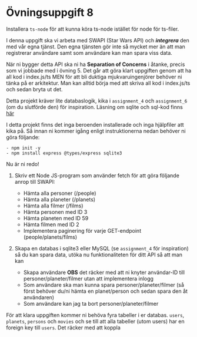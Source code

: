 # Övningsuppgift 8

Installera `ts-node` för att kunna köra ts-node istället för node för ts-filer.

I denna uppgift ska vi arbeta med SWAPI (Star Wars API) och ***integrera*** den med vår egna tjänst. Den egna tjänsten gör inte så mycket mer än att man registrerar användare samt som användare kan man spara viss data.

När ni bygger detta API ska ni ha **Separation of Concerns** i åtanke, precis som vi jobbade med i övning 5. Det går att göra klart uppgiften genom att ha all kod i index.js/ts MEN för att bli duktiga mjukvaruingenjörer behöver ni tänka på er arkitektur. Man kan alltid börja med att skriva all kod i index.js/ts och sedan bryta ut det.

Detta projekt kräver lite databaslogik, kika i `assignment_4` och `assignment_6` (om du slutförde den) för inspiration. Läsning om sqlite och sql-kod finns [här](https://www.sqlitetutorial.net/sqlite-nodejs/)

I detta projekt finns det inga beroenden installerade och inga hjälpfiler att kika på. Så innan ni kommer igång enligt instruktionerna nedan behöver ni göra följande:

    - npm init -y
    - npm install express @types/express sqlite3

Nu är ni redo!

1. Skriv ett Node JS-program som använder fetch för att göra följande anrop till SWAPI:
    - Hämta alla personer (/people)
    - Hämta alla planeter (/planets)
    - Hämta alla filmer (/films)
    - Hämta personen med ID 3
    - Hämta planeten med ID 59
    - Hämta filmen med ID 2
    - Implementera paginering för varje GET-endpoint (people/planets/films)

2. Skapa en databas i sqlite3 eller MySQL (se `assignment_4` för inspiration) så du kan spara data, utöka nu funktionaliteten för ditt API så att man kan
    - Skapa användare **OBS** det räcker med att ni knyter användar-ID till personer/planeter/filmer utan att implementera inlogg
    - Som användare ska man kunna spara personer/planeter/filmer (så först behöver du/ni hämta en planet/person och sedan spara den åt användaren)
    - Som användare kan jag ta bort personer/planeter/filmer

För att klara uppgiften kommer ni behöva fyra tabeller i er databas. `users`, `planets`, `persons` och `movies` och se till att alla tabeller (utom users) har en foreign key till `users`.
Det räcker med att koppla

